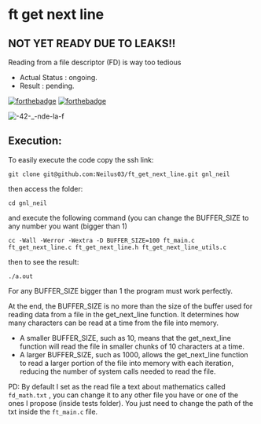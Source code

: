 # ft get next line

## NOT YET READY DUE TO LEAKS!!


Reading from a file descriptor (FD) is way too tedious

- Actual Status : ongoing.
- Result        : pending.


[![forthebadge](https://forthebadge.com/images/badges/made-with-c.svg)](https://forthebadge.com)
[![forthebadge](https://forthebadge.com/images/badges/built-with-love.svg)](https://forthebadge.com)



![-42-_-nde-la-f](https://user-images.githubusercontent.com/87651732/235460785-6127a6ab-9f43-4b99-a43e-ea90040dab67.svg)


## Execution:

To easily execute the code copy the ssh link:
```
git clone git@github.com:Neilus03/ft_get_next_line.git gnl_neil
```
then access the folder:
```
cd gnl_neil
```
and execute the following command (you can change the BUFFER_SIZE to any number you want (bigger than 1)
```
cc -Wall -Werror -Wextra -D BUFFER_SIZE=100 ft_main.c ft_get_next_line.c ft_get_next_line.h ft_get_next_line_utils.c
```
then to see the result:
```
./a.out
```
For any BUFFER_SIZE bigger than 1 the program must work perfectly.

At the end, the BUFFER_SIZE is no more than the size of the buffer used for reading data from a file in the get_next_line function. It determines how many characters can be read at a time from the file into memory.

- A smaller BUFFER_SIZE, such as 10, means that the get_next_line function will read the file in smaller chunks of 10 characters at a time.
- A larger BUFFER_SIZE, such as 1000, allows the get_next_line function to read a larger portion of the file into memory with each iteration, reducing the number of system calls needed to read the file.


PD: By default I set as the read file a text about mathematics called `fd_math.txt` , you can change it to any other file you have or one of the ones I propose (inside tests folder). You just need to change the path of the txt inside the `ft_main.c` file.
